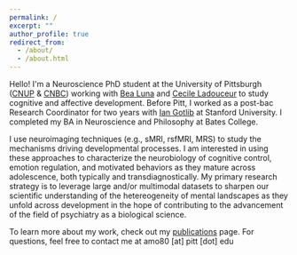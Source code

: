 ```yaml
---
permalink: /
excerpt: ""
author_profile: true
redirect_from: 
  - /about/
  - /about.html
---
```


Hello! I'm a Neuroscience PhD student at the University of Pittsburgh ([CNUP](https://www.cnup.pitt.edu/about) & [CNBC](https://www.cnbc.cmu.edu/)) working with [Bea Luna](https://lncd.pitt.edu/wp/) and [Cecile Ladouceur](https://www.candlab.pitt.edu/) to study cognitive and affective development. Before Pitt, I worked as a post-bac Research Coordinator for two years with [Ian Gotlib](https://mood.stanford.edu/) at Stanford University. I completed my BA in Neuroscience and Philosophy at Bates College.

I use neuroimaging techniques (e.g., sMRI, rsfMRI, MRS) to study the mechanisms driving developmental processes. I am interested in using these approaches to characterize the neurobiology of cognitive control, emotion regulation, and motivated behaviors as they mature across adolescence, both typically and transdiagnostically. My primary research strategy is to leverage large and/or multimodal datasets to sharpen our scientific understanding of the hetereogeneity of mental landscapes as they unfold across development in the hope of contributing to the advancement of the field of psychiatry as a biological science.

To learn more about my work, check out my [publications](https://amarojha.github.io/publications/) page. For questions, feel free to contact me at amo80 [at] pitt [dot] edu  

